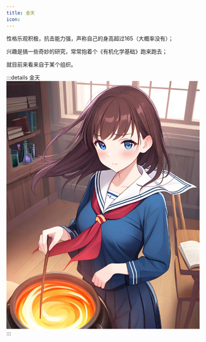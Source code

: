 ```yaml
---
title: 金天
icon: 
---
```

性格乐观积极，抗击能力强，声称自己的身高超过165（大概率没有）；

兴趣是搞一些奇妙的研究，常常抱着个《有机化学基础》跑来跑去；

就目前来看来自于某个组织。

:::details 金天
![金天](./jintian.jpeg)
:::
